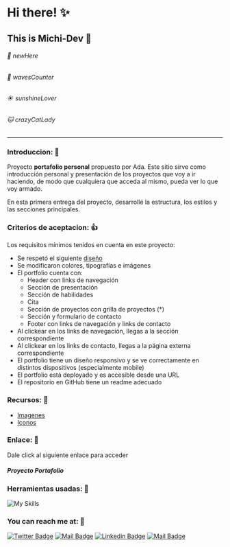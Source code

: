 # Hi there! :sparkles:
## This is Michi-Dev :black_heart:

######  :paw_prints: newHere

######  :ocean: wavesCounter

######  :sunny: sunshineLover

######  :cat: crazyCatLady 
------
### Introduccion: :owl:
Proyecto **portafolio personal** propuesto por Ada. Este sitio sirve como introducción personal y presentación de los proyectos que voy a ir haciendo, de modo que cualquiera que acceda al mismo, pueda ver lo que voy armado.

En esta primera entrega del proyecto, desarrollé la estructura, los estilos y las secciones principales. 
### Criterios de aceptacion: :thumbsup:
Los requisitos mínimos tenidos en cuenta en este proyecto:
- Se respetó el siguiente [diseño](https://frontend-proyecto-portfolio.adaitw.org/ "diseño")
- Se modificaron colores, tipografías e imágenes
- El portfolio cuenta con:
	- Header con links de navegación
	- Sección de presentación
	- Sección de habilidades
	- Cita
	- Sección de proyectos con grilla de proyectos (*)
	- Sección y formulario de contacto
	- Footer con links de navegación y links de contacto
- Al clickear en los links de navegación, llegas a la sección correspondiente
- Al clickear en los links de contacto, llegas a la página externa correspondiente
- El portfolio tiene un diseño responsivo y se ve correctamente en distintos dispositivos (especialmente mobile)
- El portfolio está deployado y es accesible desde una URL
- El repositorio en GitHub tiene un readme adecuado

### Recursos: :cactus:
- [Imagenes](https://undraw.co/illustrations "Imagenes")
- [Iconos](https://devicon.dev/ "Iconos")

### Enlace: :lobster:
Dale click al siguiente enlace para acceder 
##### Proyecto Portafolio 

### Herramientas usadas: :toolbox:

![My Skills](https://skillicons.dev/icons?i=vscode,github,git,html,css,md) 
### You can reach me at: :fries:

[![Twitter Badge](https://img.shields.io/badge/-@im_majo_jojo-1ca0f1?style=flat&labelColor=1ca0f1&logo=twitter&logoColor=white&link=https://twitter.com/Ipenywis)](https://twitter.com/im_majo_jojo) [![Mail Badge](https://img.shields.io/badge/-@im_majo_jojo-e84393?style=flat&labelColor=e84393&logo=instagram&logoColor=white)](https://instagram.com/islempenywis) [![Linkedin Badge](https://img.shields.io/badge/-Maria_Garces-0e76a8?style=flat&labelColor=0e76a8&logo=linkedin&logoColor=white)](https://www.linkedin.com/in/maria-jose-g-21ab84188/) [![Mail Badge](https://img.shields.io/badge/-mj.garcest-c0392b?style=flat&labelColor=c0392b&logo=gmail&logoColor=white)](mailto:mj.garcest@gmail.com)



